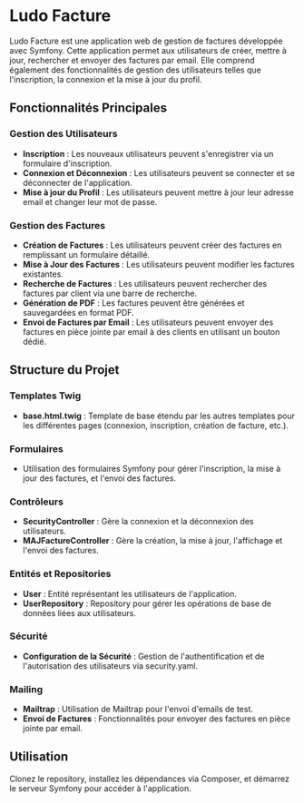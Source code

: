 # Ludo Facture

Ludo Facture est une application web de gestion de factures développée avec Symfony. Cette application permet aux utilisateurs de créer, mettre à jour, rechercher et envoyer des factures par email. Elle comprend également des fonctionnalités de gestion des utilisateurs telles que l'inscription, la connexion et la mise à jour du profil.

## Fonctionnalités Principales

### Gestion des Utilisateurs
- **Inscription** : Les nouveaux utilisateurs peuvent s'enregistrer via un formulaire d'inscription.
- **Connexion et Déconnexion** : Les utilisateurs peuvent se connecter et se déconnecter de l'application.
- **Mise à jour du Profil** : Les utilisateurs peuvent mettre à jour leur adresse email et changer leur mot de passe.

### Gestion des Factures
- **Création de Factures** : Les utilisateurs peuvent créer des factures en remplissant un formulaire détaillé.
- **Mise à Jour des Factures** : Les utilisateurs peuvent modifier les factures existantes.
- **Recherche de Factures** : Les utilisateurs peuvent rechercher des factures par client via une barre de recherche.
- **Génération de PDF** : Les factures peuvent être générées et sauvegardées en format PDF.
- **Envoi de Factures par Email** : Les utilisateurs peuvent envoyer des factures en pièce jointe par email à des clients en utilisant un bouton dédié.

## Structure du Projet

### Templates Twig
- **base.html.twig** : Template de base étendu par les autres templates pour les différentes pages (connexion, inscription, création de facture, etc.).

### Formulaires
- Utilisation des formulaires Symfony pour gérer l'inscription, la mise à jour des factures, et l'envoi des factures.

### Contrôleurs
- **SecurityController** : Gère la connexion et la déconnexion des utilisateurs.
- **MAJFactureController** : Gère la création, la mise à jour, l'affichage et l'envoi des factures.

### Entités et Repositories
- **User** : Entité représentant les utilisateurs de l'application.
- **UserRepository** : Repository pour gérer les opérations de base de données liées aux utilisateurs.

### Sécurité
- **Configuration de la Sécurité** : Gestion de l'authentification et de l'autorisation des utilisateurs via security.yaml.

### Mailing
- **Mailtrap** : Utilisation de Mailtrap pour l'envoi d'emails de test.
- **Envoi de Factures** : Fonctionnalités pour envoyer des factures en pièce jointe par email.

## Utilisation

Clonez le repository, installez les dépendances via Composer, et démarrez le serveur Symfony pour accéder à l'application.
